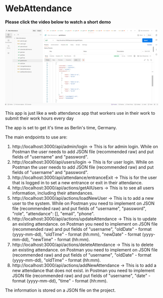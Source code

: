 # WebAttendance

__Please click the video below to watch a short demo__

[![IMAGE ALT TEXT HERE](img.png)](https://youtu.be/GhuvvEJXzm8)

This app is just like a web attendance app that workers use in their work to submit their work hours every day

The app is set to get it's time as Berlin's time, Germany.

The main endpoints to use are:

1. http://localhost:3000/api/admin/login -> This is for admin login. While on Postman the user needs to add JSON file (recommended raw) and put fields of "username" and "password".
2. http://localhost:3000/api/users/login -> This is for user login. While on Postman the user needs to add JSON file (recommended raw) and put fields of "username" and "password".
3. http://localhost:3000/api/attendance/entranceExit -> This is for the user that is logged in to set a new entrance or exit in their attendance.
4. http://localhost:3000/api/actions/getAllUsers -> This is to see all users information, including their attendances.
5. http://localhost:3000/api/actions/loadNewUser -> This is to add a new user to the system. While on Postman you need to implement on JSON file (recommended raw) and put fields of "username", "password", "role", "attendance": [], "email", "phone".
6. http://localhost:3000/api/actions/updateAttendance -> This is to update an existing attendance. on Postman you need to implement on JSON file {recommended raw) and put fields of "username", "oldDate" - format (yyyy-mm-dd), "oldTime" - format (hh:mm), "newDate" - format (yyyy-mm-dd), "newTime" - format (hh:mm).
7. http://localhost:3000/api/actions/deleteAttendance -> This is to delete an existing attendance. on Postman you need to implement on JSON file (recommended raw) and put fields of "username", "oldDate" - format (yyyy-mm-dd), "oldTime" - format (hh:mm).
8. http://localhost:3000/api/actions/addNewAttendance -> This is to add a new attendance that does not exist. in Postman you need to implement JSON file (recommended raw) and put fields of "username", "date" - format (yyyy-mm-dd), "time" - format (hh:mm).


The information is stored on a JSON file on the project.

